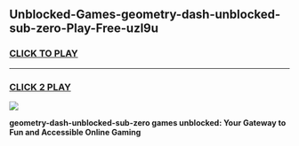 
## Unblocked-Games-geometry-dash-unblocked-sub-zero-Play-Free-uzl9u
<h3>
<a href="https://premium76.site?title=geometry-dash-unblocked-sub-zero&ref=12A">CLICK TO PLAY</a></h3>
<hr>

<h3>
<a href="https://premium76.site?title=geometry-dash-unblocked-sub-zero&ref=12A">CLICK 2 PLAY</a>
  
</h3>

<a href="https://premium76.site?title=geometry-dash-unblocked-sub-zero&ref=12A"><img src="https://clearcache.store/games.png"></a>


**geometry-dash-unblocked-sub-zero games unblocked: Your Gateway to Fun and Accessible Online Gaming**
